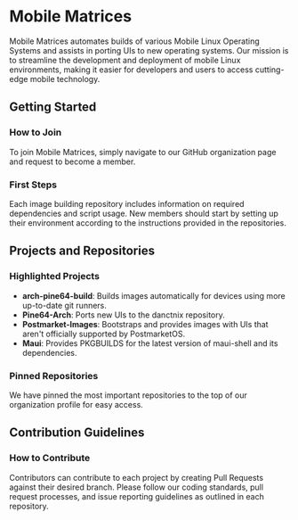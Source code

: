 # Mobile Matrices

Mobile Matrices automates builds of various Mobile Linux Operating Systems and assists in porting UIs to new operating systems. Our mission is to streamline the development and deployment of mobile Linux environments, making it easier for developers and users to access cutting-edge mobile technology.

## Getting Started
### How to Join
To join Mobile Matrices, simply navigate to our GitHub organization page and request to become a member.

### First Steps
Each image building repository includes information on required dependencies and script usage. New members should start by setting up their environment according to the instructions provided in the repositories.

## Projects and Repositories
### Highlighted Projects
- **arch-pine64-build**: Builds images automatically for devices using more up-to-date git runners.
- **Pine64-Arch**: Ports new UIs to the danctnix repository.
- **Postmarket-Images**: Bootstraps and provides images with UIs that aren't officially supported by PostmarketOS.
- **Maui**: Provides PKGBUILDS for the latest version of maui-shell and its dependencies.

### Pinned Repositories
We have pinned the most important repositories to the top of our organization profile for easy access.

## Contribution Guidelines
### How to Contribute
Contributors can contribute to each project by creating Pull Requests against their desired branch. Please follow our coding standards, pull request processes, and issue reporting guidelines as outlined in each repository.
